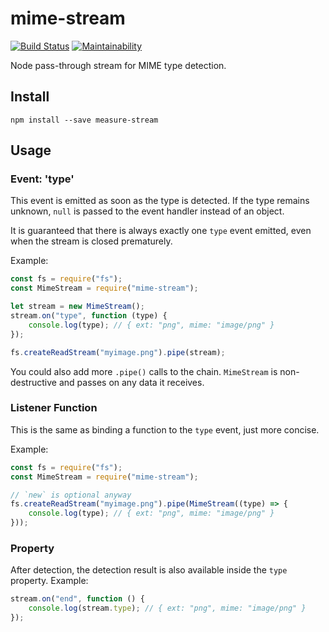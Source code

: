 # mime-stream

[![Build Status](https://travis-ci.org/meyfa/mime-stream.svg?branch=master)](https://travis-ci.org/meyfa/mime-stream)
[![Maintainability](https://api.codeclimate.com/v1/badges/967ee21b11d6972d342a/maintainability)](https://codeclimate.com/github/meyfa/mime-stream/maintainability)

Node pass-through stream for MIME type detection.

## Install

```
npm install --save measure-stream
```

## Usage

### Event: 'type'

This event is emitted as soon as the type is detected. If the type remains
unknown, `null` is passed to the event handler instead of an object.

It is guaranteed that there is always exactly one `type` event emitted, even
when the stream is closed prematurely.

Example:

```javascript
const fs = require("fs");
const MimeStream = require("mime-stream");

let stream = new MimeStream();
stream.on("type", function (type) {
    console.log(type); // { ext: "png", mime: "image/png" }
});

fs.createReadStream("myimage.png").pipe(stream);
```

You could also add more `.pipe()` calls to the chain. `MimeStream` is
non-destructive and passes on any data it receives.

### Listener Function

This is the same as binding a function to the `type` event, just more
concise.

Example:

```javascript
const fs = require("fs");
const MimeStream = require("mime-stream");

// `new` is optional anyway
fs.createReadStream("myimage.png").pipe(MimeStream((type) => {
    console.log(type); // { ext: "png", mime: "image/png" }
}));
```

### Property

After detection, the detection result is also available inside the `type`
property. Example:

```javascript
stream.on("end", function () {
    console.log(stream.type); // { ext: "png", mime: "image/png" }
});
```
